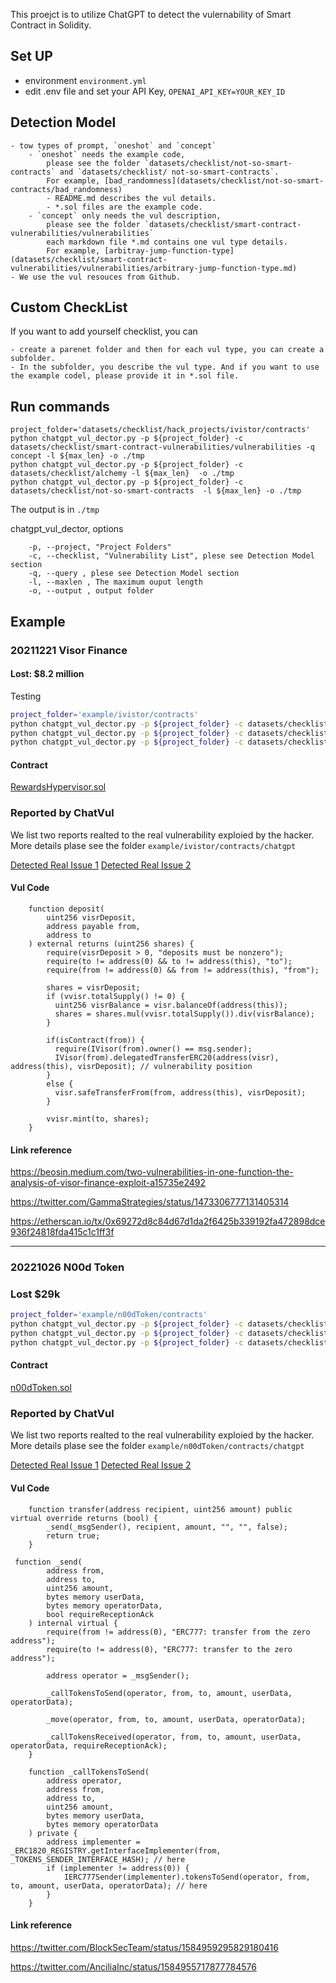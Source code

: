 This proejct is to utilize ChatGPT to detect the vulernability of Smart Contract in Solidity.

## Set UP
- environment `environment.yml`
- edit .env file and set your API Key, `OPENAI_API_KEY=YOUR_KEY_ID`

## Detection Model
    - tow types of prompt, `oneshot` and `concept`
        - `oneshot` needs the example code, 
            please see the folder `datasets/checklist/not-so-smart-contracts` and `datasets/checklist/ not-so-smart-contracts`.
            For example, [bad_randomness](datasets/checklist/not-so-smart-contracts/bad_randomness)
            - README.md describes the vul details.
            - *.sol files are the example code.
        - `concept` only needs the vul description, 
            please see the folder `datasets/checklist/smart-contract-vulnerabilities/vulnerabilities`
            each markdown file *.md contains one vul type details.
            For example, [arbitray-jump-function-type](datasets/checklist/smart-contract-vulnerabilities/vulnerabilities/arbitrary-jump-function-type.md)
    - We use the vul resouces from Github.

## Custom CheckList

If you want to add yourself checklist, you can 

    - create a parenet folder and then for each vul type, you can create a subfolder. 
    - In the subfolder, you describe the vul type. And if you want to use the example codel, please provide it in *.sol file. 

## Run commands

```
project_folder='datasets/checklist/hack_projects/ivistor/contracts' 
python chatgpt_vul_dector.py -p ${project_folder} -c datasets/checklist/smart-contract-vulnerabilities/vulnerabilities -q concept -l ${max_len} -o ./tmp
python chatgpt_vul_dector.py -p ${project_folder} -c datasets/checklist/alchemy -l ${max_len}  -o ./tmp
python chatgpt_vul_dector.py -p ${project_folder} -c datasets/checklist/not-so-smart-contracts  -l ${max_len} -o ./tmp
```

The output is in `./tmp`


chatgpt_vul_dector, options
```Options
    -p, --project, "Project Folders"
    -c, --checklist, "Vulnerability List", plese see Detection Model section
    -q, --query , plese see Detection Model section
    -l, --maxlen , The maximum ouput length
    -o, --output , output folder
```



## Example

### 20211221 Visor Finance

#### Lost: $8.2 million

Testing

```sh
project_folder='example/ivistor/contracts' 
python chatgpt_vul_dector.py -p ${project_folder} -c datasets/checklist/smart-contract-vulnerabilities/vulnerabilities -q concept -l ${max_len} -o example/ivistor/contracts/chatgpt
python chatgpt_vul_dector.py -p ${project_folder} -c datasets/checklist/alchemy -l ${max_len}  -o example/ivistor/contracts/chatgpt
python chatgpt_vul_dector.py -p ${project_folder} -c datasets/checklist/not-so-smart-contracts  -l ${max_len} -o example/ivistor/contracts/chatgpt
```

#### Contract

[RewardsHypervisor.sol](example/ivistor/contracts/RewardsHypervisor.sol)

### Reported by ChatVul

We list two reports realted to the real vulnerability exploied by the hacker. More details plase see the folder `example/ivistor/contracts/chatgpt`

[Detected Real Issue 1](example/ivistor/contracts/chatgpt/not-so-smart-contracts/RewardsHypervisor/denial_of_service_answer.md)
[Detected Real Issue 2](example/ivistor/contracts/chatgpt/alchemy/RewardsHypervisor/delegatecall_answer.md)

#### Vul Code

```RewardHypervisor.sol
    function deposit(
        uint256 visrDeposit,
        address payable from,
        address to
    ) external returns (uint256 shares) {
        require(visrDeposit > 0, "deposits must be nonzero");
        require(to != address(0) && to != address(this), "to");
        require(from != address(0) && from != address(this), "from");

        shares = visrDeposit;
        if (vvisr.totalSupply() != 0) {
          uint256 visrBalance = visr.balanceOf(address(this));
          shares = shares.mul(vvisr.totalSupply()).div(visrBalance);
        }

        if(isContract(from)) {
          require(IVisor(from).owner() == msg.sender); 
          IVisor(from).delegatedTransferERC20(address(visr), address(this), visrDeposit); // vulnerability position
        }
        else {
          visr.safeTransferFrom(from, address(this), visrDeposit);
        }

        vvisr.mint(to, shares);
    }
```


#### Link reference

https://beosin.medium.com/two-vulnerabilities-in-one-function-the-analysis-of-visor-finance-exploit-a15735e2492

https://twitter.com/GammaStrategies/status/1473306777131405314

https://etherscan.io/tx/0x69272d8c84d67d1da2f6425b339192fa472898dce936f24818fda415c1c1ff3f

---


### 20221026 N00d Token

### Lost $29k

```sh
project_folder='example/n00dToken/contracts' 
python chatgpt_vul_dector.py -p ${project_folder} -c datasets/checklist/smart-contract-vulnerabilities/vulnerabilities -q concept -l ${max_len} -o example/n00dToken/contracts/chatgpt
python chatgpt_vul_dector.py -p ${project_folder} -c datasets/checklist/alchemy -l ${max_len}  -o example/n00dToken/contracts/chatgpt
python chatgpt_vul_dector.py -p ${project_folder} -c datasets/checklist/not-so-smart-contracts  -l ${max_len} -o example/n00dToken/contracts/chatgpt
```

#### Contract

[n00dToken.sol](example/n00dToken/contracts/n00dToken.sol)

### Reported by ChatVul

We list two reports realted to the real vulnerability exploied by the hacker. More details plase see the folder `example/n00dToken/contracts/chatgpt`

[Detected Real Issue 1](example/n00dToken/contracts/chatgpt/not-so-smart-contracts/n00dToken/honeypost_GiftBox_answer.md)
[Detected Real Issue 2](example/n00dToken/contracts/chatgpt/vulnerabilities/n00dToken/arbitrary-jump-function-type_answer.md)

#### Vul Code

```entrance point
    function transfer(address recipient, uint256 amount) public virtual override returns (bool) {
        _send(_msgSender(), recipient, amount, "", "", false);
        return true;
    }
```

```vulnerability position
 function _send(
        address from,
        address to,
        uint256 amount,
        bytes memory userData,
        bytes memory operatorData,
        bool requireReceptionAck
    ) internal virtual {
        require(from != address(0), "ERC777: transfer from the zero address");
        require(to != address(0), "ERC777: transfer to the zero address");

        address operator = _msgSender();

        _callTokensToSend(operator, from, to, amount, userData, operatorData);

        _move(operator, from, to, amount, userData, operatorData);

        _callTokensReceived(operator, from, to, amount, userData, operatorData, requireReceptionAck);
    }

    function _callTokensToSend(
        address operator,
        address from,
        address to,
        uint256 amount,
        bytes memory userData,
        bytes memory operatorData
    ) private {
        address implementer = _ERC1820_REGISTRY.getInterfaceImplementer(from, _TOKENS_SENDER_INTERFACE_HASH); // here
        if (implementer != address(0)) {
            IERC777Sender(implementer).tokensToSend(operator, from, to, amount, userData, operatorData); // here
        }
    }
```

#### Link reference

https://twitter.com/BlockSecTeam/status/1584959295829180416

https://twitter.com/AnciliaInc/status/1584955717877784576


